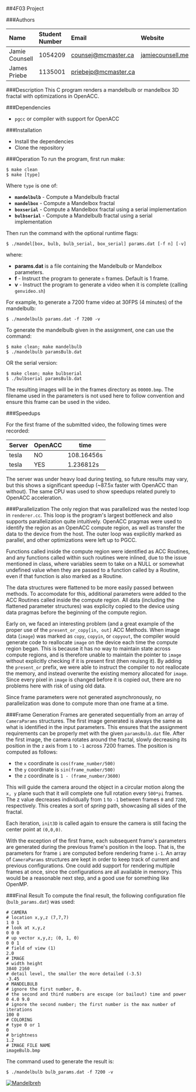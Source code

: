 ##4F03 Project

###Authors  
  
| Name           | Student Number | Email                | Website                                      |
|:---------------|:---------------|:---------------------|:---------------------------------------------|
| Jamie Counsell | 1054209        | counsej@mcmaster.ca  | [jamiecounsell.me](http://jamiecounsell.me/) |
| James Priebe   | 1135001        | priebejp@mcmaster.ca |                                              |

###Description
This C program renders a mandelbulb or mandelbox 3D fractal with optimizations in OpenACC.

###Dependencies
- `pgcc` or compiler with support for OpenACC

###Installation
- Install the dependencies
- Clone the repository

###Operation
To run the program, first run make:

```
$ make clean
$ make [type]
```
Where `type` is one of:

* **`mandelbulb`** - Compute a Mandelbulb fractal
* **`mandelbox`** - Compute a Mandelbox fractal
* **`boxserial`** - Compute a Mandelbox fractal using a serial implementation
* **`bulbserial`** - Compute a Mandelbulb fractal using a serial implementation

Then run the command with the optional runtime flags:

```
$ ./mandel[box, bulb, bulb_serial, box_serial] params.dat [-f n] [-v]
```
where:

* **params.dat** is a file containing the Mandelbulb or Mandelbox parameters. 
* **f** - Instruct the program to generate `n` frames. Default is 1 frame.  
* **v** - Instruct the program to generate a video when it is complete (calling `genvideo.sh`)

For example, to generate a 7200 frame video at 30FPS (4 minutes) of the mandelbulb:

```
$ ./mandelbulb params.dat -f 7200 -v
```

To generate the mandelbulb given in the assignment, one can use the command:

```
$ make clean; make mandelbulb
$ ./mandelbulb paramsBulb.dat
```

OR the serial version:

```
$ make clean; make bulbserial
$ ./bulbserial paramsBulb.dat
```

The resulting images will be in the frames directory as `00000.bmp`. The filename used in the parameters is not used here to follow convention and ensure this frame can be used in the video.

###Speedups

For the first frame of the submitted video, the following times were recorded:

|Server|OpenACC|time      |
|------|-------|----------|
|tesla |NO     |108.16456s|
|tesla |YES    |1.236812s |

The server was under heavy load during testing, so future results may vary, but this shows a significant speedup (~87.5x faster with OpenACC than without). The same CPU was used to show speedups related purely to OpenACC acceleration.


###Parallelization
The only region that was parallelized was the nested loop in `renderer.cc`. This loop is the program's largest bottleneck and also supports parallelization quite intuitively. OpenACC pragmas were used to identify the region as an OpenACC compute region, as well as transfer the data to the device from the host. The outer loop was explicitly marked as parallel, and other optimizations were left up to PGCC.

Functions called inside the compute region were identified as ACC Routines, and any functions called within such routines were inlined, due to the issue mentioned in class, where variables seem to take on a NULL or somewhat undefined value when they are passed to a function called by a Routine, even if that function is also marked as a Routine.

The data structures were flattened to be more easily passed between methods. To accomodate for this, additional parameters were added to the ACC Routines called inside the compute region. All data (including the flattened parameter structures) was explicity copied to the device using data pragmas before the beginning of the compute region.

Early on, we faced an interesting problem (and a great example of the proper use of the `present_or_copy[in, out]` ACC Methods. When image data (`image`) was marked as `copy`, `copyin`, or `copyout`, the compiler would generate code to reallocate `image` on the device each time the compute region began. This is because it has no way to maintain state across compute regions, and is therefore unable to maintain the pointer to `image` without explicitly checking if it is present first (then reuisng it). By adding the `present_or` prefix, we were able to instruct the compiler to not reallocate the memory, and instead overwrite the existing memory allocated for `image`. Since every pixel in `image` is changed before it is copied out, there are no problems here with risk of using old data.

Since frame parameters were not generated asynchronously, no parallelization was done to compute more than one frame at a time.


###Frame Generation
Frames are generated sequentially from an array of `CameraParams` structures. The first image generated is always the same as what is identified in the input parameters. This ensures that the assignment requirements can be properly met with the given `paramsBulb.dat` file. After the first image, the camera rotates around the fractal, slowly decreasing its position in the `z` axis from `1` to `-1` across 7200 frames. The position is computed as follows:

* the `x` coordinate is `cos(frame_number/500)`
* the `y` coordinate is `sin(frame_number/500)`
* the `z` coordinate is `1 - (frame_number/3600)`

This will guide the camera around the object in a circular motion along the `x, y` plane such that it will complete one full rotation every `500*pi` frames. The z value decreases individually from `1` to `-1` between frames `0` and `7200`, respectively. This creates a sort of _spring_ path, showcasing all sides of the fractal.

Each iteration, `init3D` is called again to ensure the camera is still facing the center point at `(0,0,0)`.

With the exception of the first frame, each subsequent frame's parameters are generated during the previous frame's position in the loop. That is, the parameters for frame `i` are computed before rendering frame `i-1`. An array of `CameraParams` structures are kept in order to keep track of current and previous configurations. One could add support for rendering multiple frames at once, since the configurations are all available in memory. This would be a reasonable next step, and a good use for something like OpenMP.


###Final Result
To compute the final result, the following configuration file (`bulb_params.dat`) was used:

```
# CAMERA
# location x,y,z (7,7,7)
1 0 1
# look at x,y,z
0 0 0
# up vector x,y,z; (0, 1, 0)
0 0 1
# field of view (1)
2.0
# IMAGE
# width height
3840 2160
# detail level, the smaller the more detailed (-3.5)
-3.45
# MANDELBULB
# ignore the first number, 0.
# the second and third numbers are escape (or bailout) time and power
0 4.0 9.0
# ignore the second number; the first number is the max number of iterations
100 0
# COLORING
# type 0 or 1
0
# brightness
1.2
# IMAGE FILE NAME
imageBulb.bmp
```

The command used to generate the result is:

```
$ ./mandelbulb bulb_params.dat -f 7200 -v
```

[![Mandelbreh](https://img.youtube.com/vi/-M6VuRQIAAs/0.jpg)](https://www.youtube.com/watch?v=-M6VuRQIAAs)
